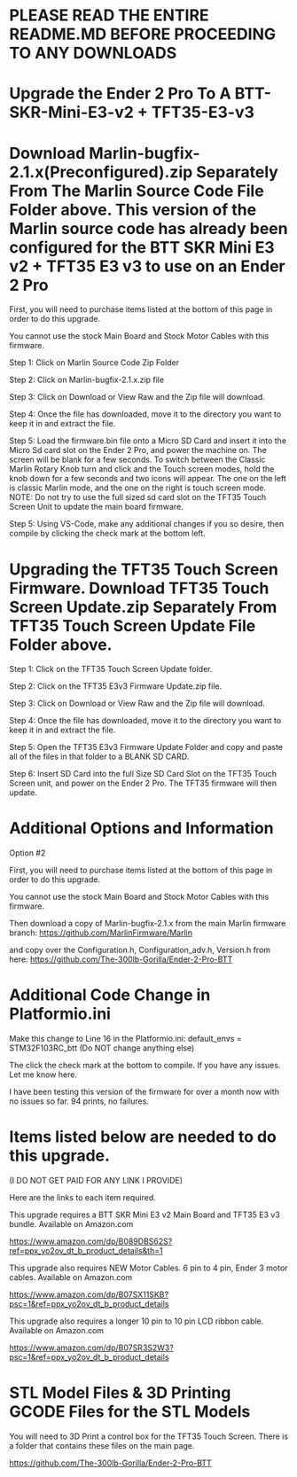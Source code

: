 # PLEASE READ THE ENTIRE README.MD BEFORE PROCEEDING TO ANY DOWNLOADS
# Upgrade the Ender 2 Pro To A BTT-SKR-Mini-E3-v2 + TFT35-E3-v3
# Download Marlin-bugfix-2.1.x(Preconfigured).zip Separately From The Marlin Source Code File Folder above. This version of the Marlin source code has already been configured for the BTT SKR Mini E3 v2 + TFT35 E3 v3 to use on an Ender 2 Pro

First, you will need to purchase items listed at the bottom of this page in order to do this upgrade.

You cannot use the stock Main Board and Stock Motor Cables with this firmware.

Step 1: Click on Marlin Source Code Zip Folder

Step 2: Click on Marlin-bugfix-2.1.x.zip file

Step 3: Click on Download or View Raw and the Zip file will download.

Step 4: Once the file has downloaded, move it to the directory you want to keep it in
and extract the file.

Step 5: Load the firmware.bin file onto a Micro SD Card and insert it into the Micro Sd card slot on the Ender 2 Pro, and power the machine on. The screen will be blank for a few seconds. To switch between the Classic Marlin Rotary Knob turn and click and the Touch screen modes, hold the knob down for a few seconds and two icons will appear. The one on the left is classic Marlin mode, and the one on the right is touch screen mode. NOTE: Do not try to use the full sized sd card slot on the TFT35 Touch Screen Unit to update the main board firmware.

Step 5: Using VS-Code, make any additional changes if you so desire, then compile by clicking the check mark at the bottom left.
# Upgrading the TFT35 Touch Screen Firmware. Download TFT35 Touch Screen Update.zip Separately From TFT35 Touch Screen Update File Folder above.

Step 1: Click on the TFT35 Touch Screen Update folder.

Step 2: Click on the TFT35 E3v3 Firmware Update.zip file.

Step 3: Click on Download or View Raw and the Zip file will download.

Step 4: Once the file has downloaded, move it to the directory you want to keep it in
and extract the file.

Step 5: Open the TFT35 E3v3 Firmware Update Folder and copy and paste all of the files in that folder to a BLANK SD CARD.

Step 6: Insert SD Card into the full Size SD Card Slot on the TFT35 Touch Screen unit, and power on the Ender 2 Pro. The TFT35 firmware will then update.

# Additional Options and Information
Option #2

First, you will need to purchase items listed at the bottom of this page in order to do this upgrade.

You cannot use the stock Main Board and Stock Motor Cables with this firmware.

Then download a copy of Marlin-bugfix-2.1.x from the main Marlin firmware branch: https://github.com/MarlinFirmware/Marlin

and copy over the Configuration.h, Configuration_adv.h, Version.h from here: 
https://github.com/The-300lb-Gorilla/Ender-2-Pro-BTT

# Additional Code Change in Platformio.ini

Make this change to Line 16 in the Platformio.ini: default_envs = STM32F103RC_btt (Do NOT change anything else)

The click the check mark at the bottom to compile. If you have any issues. Let me know here. 

I have been testing this version of the firmware for over a month now with no issues so far. 94 prints, no failures.

# Items listed below are needed to do this upgrade. 
(I DO NOT GET PAID FOR ANY LINK I PROVIDE)

Here are the links to each item required. 

This upgrade requires a BTT SKR Mini E3 v2 Main Board and TFT35 E3 v3 bundle. Available on Amazon.com

https://www.amazon.com/dp/B089DBS62S?ref=ppx_yo2ov_dt_b_product_details&th=1

This upgrade also requires NEW Motor Cables. 6 pin to 4 pin, Ender 3 motor cables. Available on Amazon.com

https://www.amazon.com/dp/B07SX11SKB?psc=1&ref=ppx_yo2ov_dt_b_product_details

This upgrade also requires a longer 10 pin to 10 pin LCD ribbon cable. Available on Amazon.com

https://www.amazon.com/dp/B07SR3S2W3?psc=1&ref=ppx_yo2ov_dt_b_product_details

# STL Model Files & 3D Printing GCODE Files for the STL Models

You will need to 3D Print a control box for the TFT35 Touch Screen. There is a folder that contains these files on the main page.

https://github.com/The-300lb-Gorilla/Ender-2-Pro-BTT
